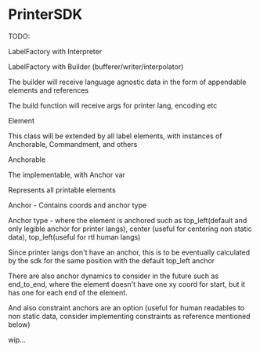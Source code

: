 # PrinterSDK

TODO:

LabelFactory with Interpreter

LabelFactory with Builder (bufferer/writer/interpolator)

The builder will receive language agnostic data in the form of appendable elements and references

The build function will receive args for printer lang, encoding etc


Element

This class will be extended by all label elements, with instances of Anchorable, Commandment, and others


Anchorable

The implementable, with Anchor var

Represents all printable elements

Anchor - Contains coords and anchor type


Anchor type - where the element is anchored such as top_left(default and only legible anchor for printer langs), center (useful for centering non static data), top_left(useful for rtl human langs)

Since printer langs don't have an anchor, this is to be eventually calculated by the sdk for the same position with the default top_left anchor

There are also anchor dynamics to consider in the future such as end_to_end, where the element doesn't have one xy coord for start, but it has one for each end of the element.

And also constraint anchors are an option (useful for human readables to non static data, consider implementing constraints as reference mentioned below)


wip...
